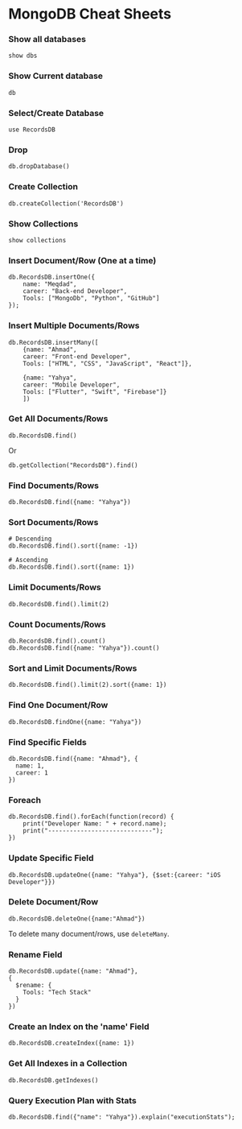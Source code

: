 # MongoDB Cheat Sheets


### Show all databases
```
show dbs
```

### Show Current database

```
db
```

### Select/Create Database

```
use RecordsDB
```

### Drop

```
db.dropDatabase()
```

### Create Collection

```
db.createCollection('RecordsDB')
```

### Show Collections

```
show collections
```

### Insert Document/Row (One at a time)

```
db.RecordsDB.insertOne({
    name: "Meqdad",
    career: "Back-end Developer",
    Tools: ["MongoDb", "Python", "GitHub"]
});
```

### Insert Multiple Documents/Rows

```
db.RecordsDB.insertMany([
    {name: "Ahmad",
    career: "Front-end Developer",
    Tools: ["HTML", "CSS", "JavaScript", "React"]},
    
    {name: "Yahya",
    career: "Mobile Developer",
    Tools: ["Flutter", "Swift", "Firebase"]}
    ])
```

### Get All Documents/Rows

```
db.RecordsDB.find()
```
Or
```
db.getCollection("RecordsDB").find()
```

### Find Documents/Rows

```
db.RecordsDB.find({name: "Yahya"})
```

### Sort Documents/Rows

```
# Descending
db.RecordsDB.find().sort({name: -1})

# Ascending
db.RecordsDB.find().sort({name: 1})
```

### Limit Documents/Rows

```
db.RecordsDB.find().limit(2)
```

### Count Documents/Rows

```
db.RecordsDB.find().count()
db.RecordsDB.find({name: "Yahya"}).count()
```

### Sort and Limit Documents/Rows

```
db.RecordsDB.find().limit(2).sort({name: 1})
```

### Find One Document/Row

```
db.RecordsDB.findOne({name: "Yahya"})
```

### Find Specific Fields

```
db.RecordsDB.find({name: "Ahmad"}, {
  name: 1,
  career: 1
})
```

### Foreach

```
db.RecordsDB.find().forEach(function(record) {
    print("Developer Name: " + record.name);
    print("-----------------------------");
})
```

### Update Specific Field

```
db.RecordsDB.updateOne({name: "Yahya"}, {$set:{career: "iOS Developer"}})
```

### Delete Document/Row

```
db.RecordsDB.deleteOne({name:"Ahmad"})
```
To delete many document/rows, use `deleteMany`.

### Rename Field

```
db.RecordsDB.update({name: "Ahmad"},
{
  $rename: {
    Tools: "Tech Stack"
  }
})
```

### Create an Index on the 'name' Field

```
db.RecordsDB.createIndex({name: 1})
```

### Get All Indexes in a Collection

```
db.RecordsDB.getIndexes()
```

### Query Execution Plan with Stats

```
db.RecordsDB.find({"name": "Yahya"}).explain("executionStats");
```
